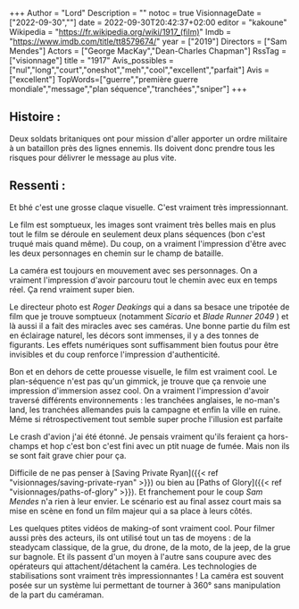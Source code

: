 +++
Author = "Lord"
Description = ""
notoc = true
VisionnageDate = ["2022-09-30",""]
date = 2022-09-30T20:42:37+02:00
editor = "kakoune"
Wikipedia = "https://fr.wikipedia.org/wiki/1917_(film)"
Imdb = "https://www.imdb.com/title/tt8579674/"
year = ["2019"]
Directors = ["Sam Mendes"]
Actors = ["George MacKay","Dean-Charles Chapman"]
RssTag = ["visionnage"]
title = "1917"
Avis_possibles = ["nul","long","court","oneshot","meh","cool","excellent","parfait"]
Avis = ["excellent"] 
TopWords=["guerre","première guerre mondiale","message","plan séquence","tranchées","sniper"]
+++
## Histoire :
Deux soldats britaniques ont pour mission d'aller apporter un ordre militaire à un bataillon près des lignes ennemis.
Ils doivent donc prendre tous les risques pour délivrer le message au plus vite.

## Ressenti :
Et bhé c'est une grosse claque visuelle.
C'est vraiment très impressionnant.

Le film est somptueux, les images sont vraiment très belles mais en plus tout le film se déroule en seulement deux plans séquences (bon c'est truqué mais quand même).
Du coup, on a vraiment l'impression d'être avec les deux personnages en chemin sur le champ de bataille.

La caméra est toujours en mouvement avec ses personnages.
On a vraiment l'impression d'avoir parcouru tout le chemin avec eux en temps réel.
Ça rend vraiment super bien.

Le directeur photo est *Roger Deakings* qui a dans sa besace une tripotée de film que je trouve somptueux (notamment *Sicario* et *Blade Runner 2049* ) et là aussi il a fait des miracles avec ses caméras.
Une bonne partie du film est en éclairage naturel, les décors sont immenses, il y a des tonnes de figurants.
Les effets numériques sont suffisamment bien foutus pour être invisibles et du coup renforce l'impression d'authenticité.

Bon et en dehors de cette prouesse visuelle, le film est vraiment cool.
Le plan-séquence n'est pas qu'un gimmick, je trouve que ça renvoie une impression d'immersion assez cool.
On a vraiment l'impression d'avoir traversé différents environnements : les tranchées anglaises, le no-man's land, les tranchées allemandes puis la campagne et enfin la ville en ruine.
Même si rétrospectivement tout semble super proche l'illusion est parfaite

Le crash d'avion j'ai été étonné.
Je pensais vraiment qu'ils feraient ça hors-champs et hop c'est bon c'est fini avec un ptit nuage de fumée.
Mais non ils se sont fait grave chier pour ça.

Difficile de ne pas penser à [Saving Private Ryan]({{< ref "visionnages/saving-private-ryan" >}}) ou bien au [Paths of Glory]({{< ref "visionnages/paths-of-glory" >}}).
Et franchement pour le coup *Sam Mendes* n'a rien à leur envier.
Le scénario est au final assez court mais sa mise en scène en fond un film majeur qui a sa place à leurs côtés.

Les quelques ptites vidéos de making-of sont vraiment cool.
Pour filmer aussi près des acteurs, ils ont utilisé tout un tas de moyens : de la steadycam classique, de la grue, du drone, de la moto, de la jeep, de la grue sur bagnole.
Et ils passent d'un moyen à l'autre sans coupure avec des opérateurs qui attachent/détachent la caméra.
Les technologies de stabilisations sont vraiment très impressionnantes !
La caméra est souvent posée sur un système lui permettant de tourner à 360° sans manipulation de la part du caméraman.


